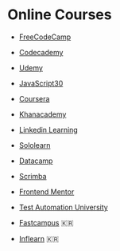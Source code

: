 # Online Courses

* [FreeCodeCamp](https://www.freecodecamp.org/)

* [Codecademy](https://www.codecademy.com/)

* [Udemy](https://www.udemy.com/)

* [JavaScript30](https://javascript30.com/)

* [Coursera](https://www.coursera.org/)

* [Khanacademy](https://www.khanacademy.org/)

* [Linkedin Learning](https://www.linkedin.com/learning/me)

* [Sololearn](https://www.sololearn.com/)

* [Datacamp](https://www.datacamp.com/)

* [Scrimba](https://scrimba.com/)

* [Frontend Mentor](https://www.frontendmentor.io/)

* [Test Automation University](https://testautomationu.applitools.com/)

* [Fastcampus](https://fastcampus.co.kr/) :kr:

* [Inflearn](https://www.inflearn.com/) :kr: